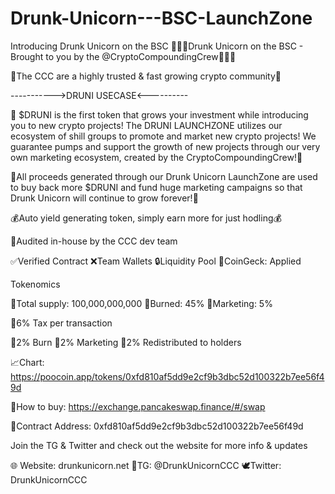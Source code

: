 # Drunk-Unicorn---BSC-LaunchZone
Introducing Drunk Unicorn on the BSC
🦄🍻🦄Drunk Unicorn on the BSC - Brought to you by the @CryptoCompoundingCrew🦄🍻🦄

💙The CCC are a highly trusted & fast growing crypto community💙

----------->DRUNI USECASE<----------

🦄 $DRUNI is the first token that grows your investment while introducing you to new crypto projects! The DRUNI LAUNCHZONE utilizes our ecosystem of shill groups to promote and market new crypto projects! We guarantee pumps and support the growth of new projects through our very own marketing ecosystem, created by the CryptoCompoundingCrew!🦄

🤑All proceeds generated through our Drunk Unicorn LaunchZone are used to buy back more $DRUNI and fund huge marketing campaigns so that Drunk Unicorn will continue to grow forever!🤑

💰Auto yield generating token, simply earn more for just hodling💰

📑Audited in-house by the CCC dev team

✅Verified Contract
❌Team Wallets
🔒Liquidity Pool
🦎CoinGeck: Applied

Tokenomics

🦄Total supply: 100,000,000,000
🦄Burned: 45%
🦄Marketing: 5%

🦄6% Tax per transaction 
 
🦄2% Burn
🦄2% Marketing 
🦄2% Redistributed to holders 

📈Chart: https://poocoin.app/tokens/0xfd810af5dd9e2cf9b3dbc52d100322b7ee56f49d

🥞How to buy: https://exchange.pancakeswap.finance/#/swap

📮Contract Address: 0xfd810af5dd9e2cf9b3dbc52d100322b7ee56f49d

Join the TG & Twitter and check out the website for more info & updates

🌐 Website: drunkunicorn.net
📱TG: @DrunkUnicornCCC
🕊Twitter: DrunkUnicornCCC
